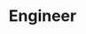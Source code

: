 ---
title: Engineer
institute: Company A
institute-url: https://academicportfolio.github.io/
duration: 2022 - Present
excerpt: Lorem ipsum dolor sit amet, consectetur adipiscing elit. Nullam ac sapien vel sem tristique consequat ac eu magna. Nulla condimentum erat quis enim tempor consequat.
order: 1
tags: [Kotlin, Jetpack Compose, NodeJS]
---